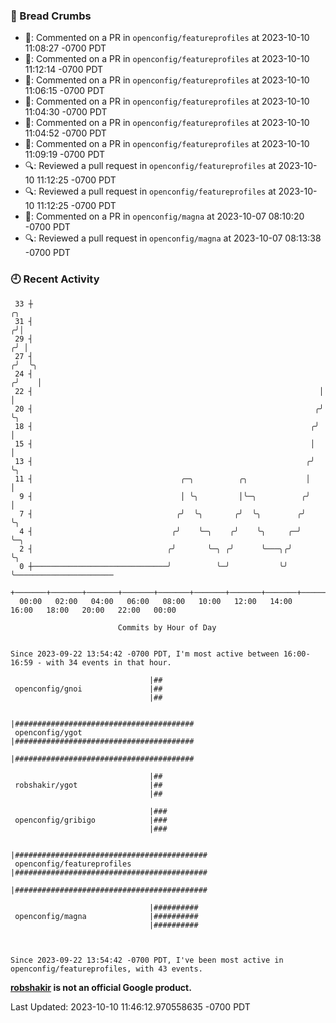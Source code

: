 ### 🍞 Bread Crumbs

 * 💬: Commented on a PR in  `openconfig/featureprofiles` at 2023-10-10 11:08:27 -0700 PDT
 * 💬: Commented on a PR in  `openconfig/featureprofiles` at 2023-10-10 11:12:14 -0700 PDT
 * 💬: Commented on a PR in  `openconfig/featureprofiles` at 2023-10-10 11:06:15 -0700 PDT
 * 💬: Commented on a PR in  `openconfig/featureprofiles` at 2023-10-10 11:04:30 -0700 PDT
 * 💬: Commented on a PR in  `openconfig/featureprofiles` at 2023-10-10 11:04:52 -0700 PDT
 * 💬: Commented on a PR in  `openconfig/featureprofiles` at 2023-10-10 11:09:19 -0700 PDT
 * 🔍: Reviewed a pull request in  `openconfig/featureprofiles` at 2023-10-10 11:12:25 -0700 PDT
 * 🔍: Reviewed a pull request in  `openconfig/featureprofiles` at 2023-10-10 11:12:25 -0700 PDT
 * 💬: Commented on a PR in  `openconfig/magna` at 2023-10-07 08:10:20 -0700 PDT
 * 🔍: Reviewed a pull request in  `openconfig/magna` at 2023-10-07 08:13:38 -0700 PDT

### 🕘 Recent Activity
```
 33 ┼                                                                    ╭╮
 31 ┤                                                                   ╭╯│
 29 ┤                                                                  ╭╯ │
 27 ┤                                                                 ╭╯  ╰╮
 24 ┤                                                                ╭╯    │
 22 ┤                                                                │     │
 20 ┤                                                               ╭╯     ╰╮
 18 ┤                                                              ╭╯       │
 15 ┤                                                              │        │
 13 ┤                                                             ╭╯        ╰╮
 11 ┤                                 ╭─╮          ╭╮             │          │
  9 ┤                                 │ ╰╮         │╰─╮          ╭╯          │
  7 ┤                                ╭╯  ╰╮       ╭╯  ╰╮        ╭╯           ╰╮
  4 ┤                               ╭╯    ╰─╮    ╭╯    ╰╮     ╭─╯             ╰─╮
  2 ┤                              ╭╯       ╰─╮ ╭╯      ╰───╮╭╯                 ╰╮
  0 ┼──────────────────────────────╯          ╰─╯           ╰╯                   ╰──────────────────────
    +───────+───────+───────+───────+───────+───────+───────+───────+───────+───────+───────+───────+────
  00:00   02:00   04:00   06:00   08:00   10:00   12:00   14:00   16:00   18:00   20:00   22:00   00:00   

						Commits by Hour of Day


Since 2023-09-22 13:54:42 -0700 PDT, I'm most active between 16:00-16:59 - with 34 events in that hour.

```



```
                               |##
 openconfig/gnoi               |##
                               |##

                               |########################################
 openconfig/ygot               |########################################
                               |########################################

                               |##
 robshakir/ygot                |##
                               |##

                               |###
 openconfig/gribigo            |###
                               |###

                               |###########################################
 openconfig/featureprofiles    |###########################################
                               |###########################################

                               |##########
 openconfig/magna              |##########
                               |##########



Since 2023-09-22 13:54:42 -0700 PDT, I've been most active in openconfig/featureprofiles, with 43 events.

```
**[robshakir](mailto:robjs@google.com) is not an official Google product.**  


Last Updated: 2023-10-10 11:46:12.970558635 -0700 PDT
